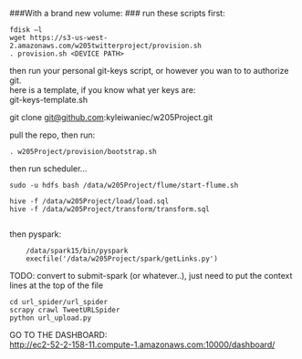 ###With a brand new volume: ###
run these scripts first:
```
fdisk –l
wget https://s3-us-west-2.amazonaws.com/w205twitterproject/provision.sh
. provision.sh <DEVICE PATH>
```
then run your personal git-keys script, or however you wan to to authorize git.   
here is a template, if you know what yer keys are:   
git-keys-template.sh

git clone git@github.com:kyleiwaniec/w205Project.git

pull the repo, then run:  
```
. w205Project/provision/bootstrap.sh
```

then run scheduler...


```
sudo -u hdfs bash /data/w205Project/flume/start-flume.sh

hive -f /data/w205Project/load/load.sql  
hive -f /data/w205Project/transform/transform.sql


```

then pyspark:
```
	/data/spark15/bin/pyspark
	execfile('/data/w205Project/spark/getLinks.py')
```
TODO: convert to submit-spark (or whatever..), just need to put the context lines at the top of the file

```
cd url_spider/url_spider
scrapy crawl TweetURLSpider
python url_upload.py
```

GO TO THE DASHBOARD:   
http://ec2-52-2-158-11.compute-1.amazonaws.com:10000/dashboard/
